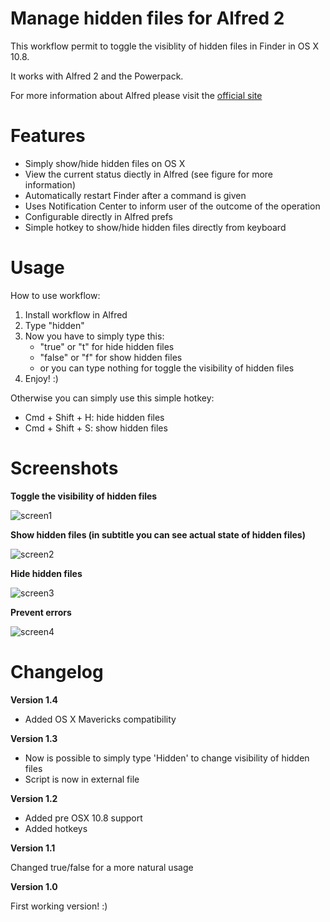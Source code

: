 Manage hidden files for Alfred 2
===================

This workflow permit to toggle the visiblity of hidden files in Finder in OS X 10.8.

It works with Alfred 2 and the Powerpack.

For more information about Alfred please visit the [official site](http://www.alfredapp.com/)


Features
========

+ Simply show/hide hidden files on OS X
+ View the current status diectly in Alfred (see figure for more information)
+ Automatically restart Finder after a command is given
+ Uses Notification Center to inform user of the outcome of the operation
+ Configurable directly in Alfred prefs
+ Simple hotkey to show/hide hidden files directly from keyboard


Usage
=====

How to use workflow:

1. Install workflow in Alfred
2. Type "hidden"
3. Now you have to simply type this:
	+ "true" or "t" for hide hidden files
	+ "false" or "f" for show hidden files
	+ or you can type nothing for toggle the visibility of hidden files
4. Enjoy! :)

Otherwise you can simply use this simple hotkey:
- Cmd + Shift + H: hide hidden files
- Cmd + Shift + S: show hidden files


Screenshots
===========

**Toggle the visibility of hidden files**

![screen1](http://www.bubidevs.net/uploads/github/images/alfred_hiddenfiles_1.png)

**Show hidden files (in subtitle you can see actual state of hidden files)**

![screen2](http://www.bubidevs.net/uploads/github/images/alfred_hiddenfiles_2.png)

**Hide hidden files**

![screen3](http://www.bubidevs.net/uploads/github/images/alfred_hiddenfiles_3.png)

**Prevent errors**

![screen4](http://www.bubidevs.net/uploads/github/images/alfred_hiddenfiles_4.png)


Changelog
=========

**Version 1.4**

+ Added OS X Mavericks compatibility

**Version 1.3**

+ Now is possible to simply type 'Hidden' to change visibility of hidden files
+ Script is now in external file 

**Version 1.2**

+ Added pre OSX 10.8 support
+ Added hotkeys

**Version 1.1**

Changed true/false for a more natural usage

**Version 1.0**

First working version! :)
